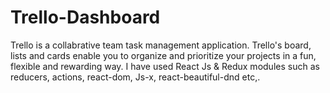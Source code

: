 # Trello-Dashboard
Trello is a collabrative team task management application. Trello's board, lists and cards enable you to organize and prioritize your projects in a fun, flexible and rewarding way.
I have used React Js & Redux modules such as reducers, actions, react-dom, Js-x, react-beautiful-dnd etc,.

